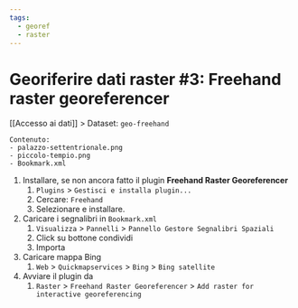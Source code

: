 ```yaml
---
tags:
  - georef
  - raster
---
```

# Georiferire dati raster #3: Freehand raster georeferencer

[[Accesso ai dati]] > Dataset: `geo-freehand`

```
Contenuto:
- palazzo-settentrionale.png
- piccolo-tempio.png
- Bookmark.xml
```
1. Installare, se non ancora fatto il plugin **Freehand Raster Georeferencer**
	1. `Plugins` > `Gestisci e installa plugin...`
	2. Cercare: `Freehand`
	3. Selezionare e installare.
2. Caricare i segnalibri in `Bookmark.xml`
	1. `Visualizza` > `Pannelli` > `Pannello Gestore Segnalibri Spaziali`
	2. Click su bottone condividi
	3. Importa
3. Caricare mappa Bing
	1. `Web` > `Quickmapservices` > `Bing` > `Bing satellite`
4. Avviare il plugin da
	1. `Raster` > `Freehand Raster Georeferencer` > `Add raster for interactive georeferencing`

